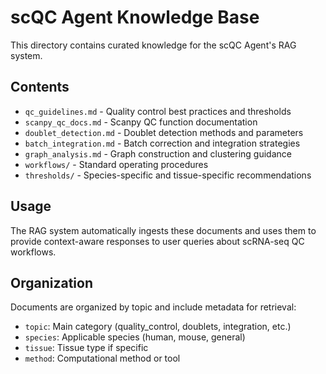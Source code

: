 # scQC Agent Knowledge Base

This directory contains curated knowledge for the scQC Agent's RAG system.

## Contents

- `qc_guidelines.md` - Quality control best practices and thresholds
- `scanpy_qc_docs.md` - Scanpy QC function documentation
- `doublet_detection.md` - Doublet detection methods and parameters
- `batch_integration.md` - Batch correction and integration strategies
- `graph_analysis.md` - Graph construction and clustering guidance
- `workflows/` - Standard operating procedures
- `thresholds/` - Species-specific and tissue-specific recommendations

## Usage

The RAG system automatically ingests these documents and uses them to provide
context-aware responses to user queries about scRNA-seq QC workflows.

## Organization

Documents are organized by topic and include metadata for retrieval:
- `topic`: Main category (quality_control, doublets, integration, etc.)
- `species`: Applicable species (human, mouse, general)
- `tissue`: Tissue type if specific
- `method`: Computational method or tool
